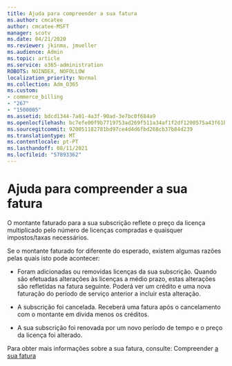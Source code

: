 ```yaml
---
title: Ajuda para compreender a sua fatura
ms.author: cmcatee
author: cmcatee-MSFT
manager: scotv
ms.date: 04/21/2020
ms.reviewer: jkinma, jmueller
ms.audience: Admin
ms.topic: article
ms.service: o365-administration
ROBOTS: NOINDEX, NOFOLLOW
localization_priority: Normal
ms.collection: Adm_O365
ms.custom:
- commerce_billing
- "267"
- "1500005"
ms.assetid: bdcd1344-7a01-4a3f-90ad-3e7bc0f684a9
ms.openlocfilehash: bc7efe00f9b7719753ad269f511a34af1f2df1200575a43f61b916a2a735ae12
ms.sourcegitcommit: 920051182781bd97ce4d4d6fbd268cb37b84d239
ms.translationtype: MT
ms.contentlocale: pt-PT
ms.lasthandoff: 08/11/2021
ms.locfileid: "57893362"
---
```

# <a name="help-understanding-your-bill"></a>Ajuda para compreender a sua fatura

O montante faturado para a sua subscrição reflete o preço da licença multiplicado pelo número de licenças compradas e quaisquer impostos/taxas necessários.
  
Se o montante faturado for diferente do esperado, existem algumas razões pelas quais isto pode acontecer:
  
- Foram adicionadas ou removidas licenças da sua subscrição. Quando são efetuadas alterações às licenças a médio prazo, estas alterações são refletidas na fatura seguinte. Poderá ver um crédito e uma nova faturação do período de serviço anterior a incluir esta alteração.

- A subscrição foi cancelada. Receberá uma fatura após o cancelamento com o montante em dívida menos os créditos.

- A sua subscrição foi renovada por um novo período de tempo e o preço da licença foi alterado.

Para obter mais informações sobre a sua fatura, consulte: Compreender [a sua fatura](https://docs.microsoft.com/microsoft-365/commerce/billing-and-payments/understand-your-invoice2)